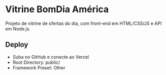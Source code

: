 # Vitrine BomDia América

Projeto de vitrine de ofertas do dia, com front-end em HTML/CSS/JS e API em Node.js.

## Deploy
- Suba no GitHub e conecte ao Vercel
- Root Directory: public/
- Framework Preset: Other
